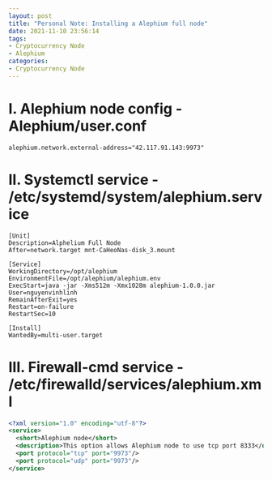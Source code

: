 ```yaml
---
layout: post
title: "Personal Note: Installing a Alephium full node"
date: 2021-11-10 23:56:14
tags:
- Cryptocurrency Node
- Alephium
categories:
- Cryptocurrency Node
---
```

# I. Alephium node config - Alephium/user.conf

```config
alephium.network.external-address="42.117.91.143:9973"
```

# II. Systemctl service - /etc/systemd/system/alephium.service

```systemd
[Unit]
Description=Alphelium Full Node
After=network.target mnt-CaHeoNas-disk_3.mount

[Service]
WorkingDirectory=/opt/alephium
EnvironmentFile=/opt/alephium/alephium.env
ExecStart=java -jar -Xms512m -Xmx1028m alephium-1.0.0.jar
User=nguyenvinhlinh
RemainAfterExit=yes
Restart=on-failure
RestartSec=10

[Install]
WantedBy=multi-user.target
```

# III. Firewall-cmd service - /etc/firewalld/services/alephium.xml

```xml
<?xml version="1.0" encoding="utf-8"?>
<service>
  <short>Alephium node</short>
  <description>This option allows Alephium node to use tcp port 8333</description>
  <port protocol="tcp" port="9973"/>
  <port protocol="udp" port="9973"/>
</service>
```
